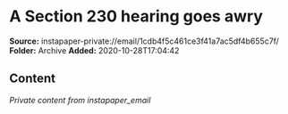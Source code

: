 # A Section 230 hearing goes awry

**Source:** instapaper-private://email/1cdb4f5c461ce3f41a7ac5df4b655c7f/
**Folder:** Archive
**Added:** 2020-10-28T17:04:42




## Content
*Private content from instapaper_email*
